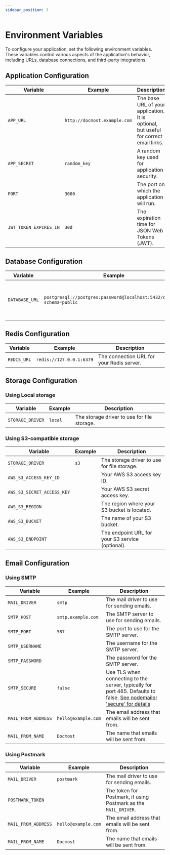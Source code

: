 ```yaml
---
sidebar_position: 3
---
```


# Environment Variables

To configure your application, set the following environment variables. These variables control various aspects of the application's behavior, including URLs, database connections, and third-party integrations.

## Application Configuration

| Variable               | Example                      | Description                                                                           |
| ---------------------- |------------------------------|---------------------------------------------------------------------------------------|
| `APP_URL`              | `http://docmost.example.com` | The base URL of your application. It is optional, but useful for correct email links. |
| `APP_SECRET`           | `random_key`                 | A random key used for application security.                                           |
| `PORT`                 | `3000`                       | The port on which the application will run.                                           |
| `JWT_TOKEN_EXPIRES_IN` | `30d`                        | The expiration time for JSON Web Tokens (JWT).                                        |

## Database Configuration

| Variable       | Example                                                               | Description                                      |
| -------------- | --------------------------------------------------------------------- | ------------------------------------------------ |
| `DATABASE_URL` | `postgresql://postgres:password@localhost:5432/docmost?schema=public` | The connection URL for your PostgreSQL database. |

## Redis Configuration

| Variable    | Example                  | Description                               |
| ----------- | ------------------------ | ----------------------------------------- |
| `REDIS_URL` | `redis://127.0.0.1:6379` | The connection URL for your Redis server. |

## Storage Configuration

### Using Local storage

| Variable         | Example | Description                                 |
| ---------------- | ------- | ------------------------------------------- |
| `STORAGE_DRIVER` | `local` | The storage driver to use for file storage. |

### Using S3-compatible storage

| Variable                   | Example | Description                                      |
| -------------------------- | ------- | ------------------------------------------------ |
| `STORAGE_DRIVER`           | `s3`    | The storage driver to use for file storage.      |
| `AWS_S3_ACCESS_KEY_ID`     |         | Your AWS S3 access key ID.                       |
| `AWS_S3_SECRET_ACCESS_KEY` |         | Your AWS S3 secret access key.                   |
| `AWS_S3_REGION`            |         | The region where your S3 bucket is located.      |
| `AWS_S3_BUCKET`            |         | The name of your S3 bucket.                      |
| `AWS_S3_ENDPOINT`          |         | The endpoint URL for your S3 service (optional). |

## Email Configuration

### Using SMTP

| Variable    | Example             | Description                                      |
|-------------| ------------------- | ------------------------------------------------ |
| `MAIL_DRIVER` | `smtp`              | The mail driver to use for sending emails.       |
| `SMTP_HOST` | `smtp.example.com`  | The SMTP server to use for sending emails.       |
| `SMTP_PORT` | `587`               | The port to use for the SMTP server.             |
| `SMTP_USERNAME` |                     | The username for the SMTP server.                |
| `SMTP_PASSWORD` |                     | The password for the SMTP server.                |
| `SMTP_SECURE` | `false`               | Use TLS when connecting to the server, typically for port 465. Defaults to false. [See nodemailer 'secure' for details](https://nodemailer.com/smtp/)  |
| `MAIL_FROM_ADDRESS` | `hello@example.com` | The email address that emails will be sent from. |
| `MAIL_FROM_NAME` | `Docmost`           | The name that emails will be sent from.          |

### Using Postmark

| Variable            | Example             | Description                                                     |
| ------------------- | ------------------- | --------------------------------------------------------------- |
| `MAIL_DRIVER`       | `postmark`          | The mail driver to use for sending emails.                      |
| `POSTMARK_TOKEN`    |                     | The token for Postmark, if using Postmark as the `MAIL_DRIVER`. |
| `MAIL_FROM_ADDRESS` | `hello@example.com` | The email address that emails will be sent from.                |
| `MAIL_FROM_NAME`    | `Docmost`           | The name that emails will be sent from.                         |
